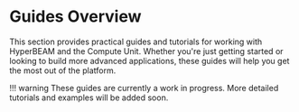 # Guides Overview

This section provides practical guides and tutorials for working with HyperBEAM and the Compute Unit. Whether you're just getting started or looking to build more advanced applications, these guides will help you get the most out of the platform.

!!! warning
    These guides are currently a work in progress. More detailed tutorials and examples will be added soon.

